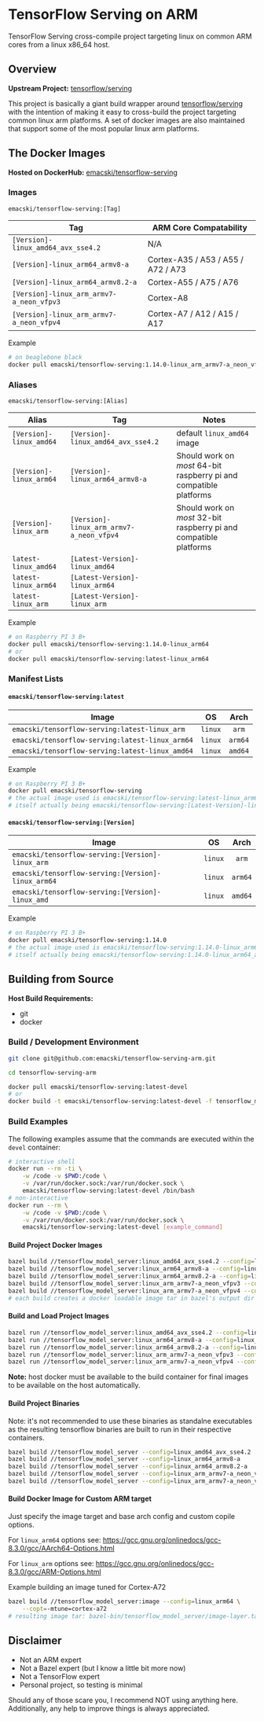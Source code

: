 TensorFlow Serving on ARM
=========================

TensorFlow Serving cross-compile project targeting linux on common ARM cores from
a linux x86_64 host.

## Overview

**Upstream Project:** [tensorflow/serving](https://github.com/tensorflow/serving)

This project is basically a giant build wrapper around [tensorflow/serving](https://github.com/tensorflow/serving)
with the intention of  making it easy to cross-build the project targeting common
linux arm platforms. A set of docker images are also maintained that support some
of the most popular linux arm platforms.

## The Docker Images

**Hosted on DockerHub:** [emacski/tensorflow-serving](https://hub.docker.com/r/emacski/tensorflow-serving)

### Images

`emacski/tensorflow-serving:[Tag]`

| **Tag** | **ARM Core Compatability** |
|---------|----------------------------|
| <nobr>`[Version]-linux_amd64_avx_sse4.2`</nobr>| N/A |
| <nobr>`[Version]-linux_arm64_armv8-a`</nobr> | Cortex-A35 / A53 / A55 / A72 / A73 |
| <nobr>`[Version]-linux_arm64_armv8.2-a`</nobr> | Cortex-A55 / A75 / A76 |
| <nobr>`[Version]-linux_arm_armv7-a_neon_vfpv3`</nobr> | Cortex-A8 |
| <nobr>`[Version]-linux_arm_armv7-a_neon_vfpv4`</nobr> | Cortex-A7 / A12 / A15 / A17 |

Example
```bash
# on beaglebone black
docker pull emacski/tensorflow-serving:1.14.0-linux_arm_armv7-a_neon_vfpv3
```

### Aliases

`emacski/tensorflow-serving:[Alias]`

| **Alias** | **Tag** | **Notes** |
|-----------|---------|-----------|
| <nobr>`[Version]-linux_amd64`</nobr> | <nobr>`[Version]-linux_amd64_avx_sse4.2`</nobr> | default `linux_amd64` image |
| <nobr>`[Version]-linux_arm64`</nobr> | <nobr>`[Version]-linux_arm64_armv8-a`</nobr> | Should work on _most_ 64-bit raspberry pi and compatible platforms |
| <nobr>`[Version]-linux_arm`</nobr> | <nobr>`[Version]-linux_arm_armv7-a_neon_vfpv4`</nobr> | Should work on _most_ 32-bit raspberry pi and compatible platforms |
| <nobr>`latest-linux_amd64`</nobr> | <nobr>`[Latest-Version]-linux_amd64`</nobr> | |
| <nobr>`latest-linux_arm64`</nobr> | <nobr>`[Latest-Version]-linux_arm64`</nobr> | |
| <nobr>`latest-linux_arm`</nobr> | <nobr>`[Latest-Version]-linux_arm`</nobr> | |

Example
```bash
# on Raspberry PI 3 B+
docker pull emacski/tensorflow-serving:1.14.0-linux_arm64
# or
docker pull emacski/tensorflow-serving:latest-linux_arm64
```

### Manifest Lists

#### `emacski/tensorflow-serving:latest`

| **Image** | **OS** | **Arch** |
|-----------|:------:|:--------:|
| <nobr>`emacski/tensorflow-serving:latest-linux_arm`</nobr> | `linux` | `arm` |
| <nobr>`emacski/tensorflow-serving:latest-linux_arm64`</nobr> | `linux` | `arm64` |
| <nobr>`emacski/tensorflow-serving:latest-linux_amd64`</nobr> | `linux` | `amd64` |

Example
```bash
# on Raspberry PI 3 B+
docker pull emacski/tensorflow-serving
# the actual image used is emacski/tensorflow-serving:latest-linux_arm64
# itself actually being emacski/tensorflow-serving:[Latest-Version]-linux_arm64_armv8-a
```

#### `emacski/tensorflow-serving:[Version]`

| **Image** | **OS** | **Arch** |
|-----------|:------:|:--------:|
| <nobr>`emacski/tensorflow-serving:[Version]-linux_arm`</nobr> | `linux` | `arm` |
| <nobr>`emacski/tensorflow-serving:[Version]-linux_arm64`</nobr> | `linux` | `arm64` |
| <nobr>`emacski/tensorflow-serving:[Version]-linux_amd`</nobr> | `linux` | `amd64` |

Example
```bash
# on Raspberry PI 3 B+
docker pull emacski/tensorflow-serving:1.14.0
# the actual image used is emacski/tensorflow-serving:1.14.0-linux_arm64
# itself actually being emacski/tensorflow-serving:1.14.0-linux_arm64_armv8-a
```

## Building from Source

**Host Build Requirements:**
* git
* docker

### Build / Development Environment

```bash
git clone git@github.com:emacski/tensorflow-serving-arm.git

cd tensorflow-serving-arm

docker pull emacski/tensorflow-serving:latest-devel
# or
docker build -t emacski/tensorflow-serving:latest-devel -f tensorflow_model_server/tools/docker/Dockerfile .
```

### Build Examples

The following examples assume that the commands are executed within the `devel` container:
```bash
# interactive shell
docker run --rm -ti \
    -w /code -v $PWD:/code \
    -v /var/run/docker.sock:/var/run/docker.sock \
    emacski/tensorflow-serving:latest-devel /bin/bash
# non-interactive
docker run --rm \
    -w /code -v $PWD:/code \
    -v /var/run/docker.sock:/var/run/docker.sock \
    emacski/tensorflow-serving:latest-devel [example_command]
```

#### Build Project Docker Images
```bash
bazel build //tensorflow_model_server:linux_amd64_avx_sse4.2 --config=linux_amd64_avx_sse4.2
bazel build //tensorflow_model_server:linux_arm64_armv8-a --config=linux_arm64_armv8-a
bazel build //tensorflow_model_server:linux_arm64_armv8.2-a --config=linux_arm64_armv8.2-a
bazel build //tensorflow_model_server:linux_arm_armv7-a_neon_vfpv3 --config=linux_arm_armv7-a_neon_vfpv3
bazel build //tensorflow_model_server:linux_arm_armv7-a_neon_vfpv4 --config=linux_arm_armv7-a_neon_vfpv4
# each build creates a docker loadable image tar in bazel's output dir
```

#### Build and Load Project Images

```bash
bazel run //tensorflow_model_server:linux_amd64_avx_sse4.2 --config=linux_amd64_avx_sse4.2
bazel run //tensorflow_model_server:linux_arm64_armv8-a --config=linux_arm64_armv8-a
bazel run //tensorflow_model_server:linux_arm64_armv8.2-a --config=linux_arm64_armv8.2-a
bazel run //tensorflow_model_server:linux_arm_armv7-a_neon_vfpv3 --config=linux_arm_armv7-a_neon_vfpv3
bazel run //tensorflow_model_server:linux_arm_armv7-a_neon_vfpv4 --config=linux_arm_armv7-a_neon_vfpv4
```

**Note:** host docker must be available to the build container for final images
to be available on the host automatically.

#### Build Project Binaries
Note: it's not recommended to use these binaries as standalne executables as the
resulting tensorflow binaries are built to run in their respective containers.
```bash
bazel build //tensorflow_model_server --config=linux_amd64_avx_sse4.2
bazel build //tensorflow_model_server --config=linux_arm64_armv8-a
bazel build //tensorflow_model_server --config=linux_arm64_armv8.2-a
bazel build //tensorflow_model_server --config=linux_arm_armv7-a_neon_vfpv3
bazel build //tensorflow_model_server --config=linux_arm_armv7-a_neon_vfpv4
```

#### Build Docker Image for Custom ARM target
Just specify the image target and base arch config and custom copile options.

For `linux_arm64` options see: https://gcc.gnu.org/onlinedocs/gcc-8.3.0/gcc/AArch64-Options.html

For `linux_arm` options see: https://gcc.gnu.org/onlinedocs/gcc-8.3.0/gcc/ARM-Options.html

Example building an image tuned for Cortex-A72
```bash
bazel build //tensorflow_model_server:image --config=linux_arm64 \
    --copt=-mtune=cortex-a72
# resulting image tar: bazel-bin/tensorflow_model_server/image-layer.tar
```

## Disclaimer

* Not an ARM expert
* Not a Bazel expert (but I know a little bit more now)
* Not a TensorFlow expert
* Personal project, so testing is minimal

Should any of those scare you, I recommend NOT using anything here.
Additionally, any help to improve things is always appreciated.
